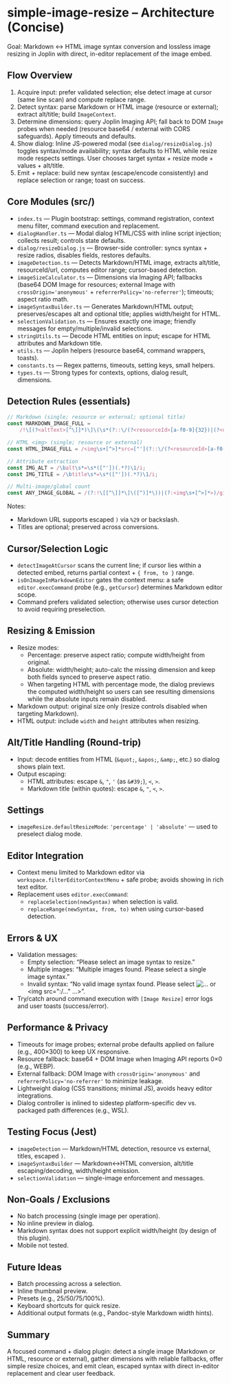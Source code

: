 # simple-image-resize – Architecture (Concise)

Goal: Markdown ↔ HTML image syntax conversion and lossless image resizing in Joplin with direct, in-editor replacement of the image embed.

## Flow Overview

1. Acquire input: prefer validated selection; else detect image at cursor (same line scan) and compute replace range.
2. Detect syntax: parse Markdown or HTML image (resource or external); extract alt/title; build `ImageContext`.
3. Determine dimensions: query Joplin Imaging API; fall back to DOM `Image` probes when needed (resource base64 / external with CORS safeguards). Apply timeouts and defaults.
4. Show dialog: Inline JS-powered modal (see `dialog/resizeDialog.js`) toggles syntax/mode availability; syntax defaults to HTML while resize mode respects settings. User chooses target syntax + resize mode + values + alt/title.
5. Emit + replace: build new syntax (escape/encode consistently) and replace selection or range; toast on success.

## Core Modules (src/)

- `index.ts` — Plugin bootstrap: settings, command registration, context menu filter, command execution and replacement.
- `dialogHandler.ts` — Modal dialog HTML/CSS with inline script injection; collects result; controls state defaults.
- `dialog/resizeDialog.js` — Browser-side controller: syncs syntax + resize radios, disables fields, restores defaults.
- `imageDetection.ts` — Detects Markdown/HTML image, extracts alt/title, resourceId/url, computes editor range; cursor-based detection.
- `imageSizeCalculator.ts` — Dimensions via Imaging API; fallbacks (base64 DOM Image for resources; external Image with `crossOrigin='anonymous'` + `referrerPolicy='no-referrer'`); timeouts; aspect ratio math.
- `imageSyntaxBuilder.ts` — Generates Markdown/HTML output; preserves/escapes alt and optional title; applies width/height for HTML.
- `selectionValidation.ts` — Ensures exactly one image; friendly messages for empty/multiple/invalid selections.
- `stringUtils.ts` — Decode HTML entities on input; escape for HTML attributes and Markdown title.
- `utils.ts` — Joplin helpers (resource base64, command wrappers, toasts).
- `constants.ts` — Regex patterns, timeouts, setting keys, small helpers.
- `types.ts` — Strong types for contexts, options, dialog result, dimensions.

## Detection Rules (essentials)

```ts
// Markdown (single; resource or external; optional title)
const MARKDOWN_IMAGE_FULL =
    /!\[(?<altText>[^\]]*)\]\(\s*(?::\/(?<resourceId>[a-f0-9]{32})|(?<url>https?:\/\/(?:\\\)|[^)\s])+))\s*(?:"(?<titleDouble>[^"]*)"|'(?<titleSingle>[^']*)')?\s*\)/i;

// HTML <img> (single; resource or external)
const HTML_IMAGE_FULL = /<img\s+[^>]*src=["'](?::\/(?<resourceId>[a-f0-9]{32})|(?<url>https?:\/\/[^"']+))["'][^>]*>/i;

// Attribute extraction
const IMG_ALT = /\balt\s*=\s*(["'])(.*?)\1/i;
const IMG_TITLE = /\btitle\s*=\s*(["'])(.*?)\1/i;

// Multi-image/global count
const ANY_IMAGE_GLOBAL = /(?:!\[[^\]]*\]\([^)]*\))|(?:<img\s+[^>]*>)/gi;
```

Notes:

- Markdown URL supports escaped `)` via `%29` or backslash.
- Titles are optional; preserved across conversions.

## Cursor/Selection Logic

- `detectImageAtCursor` scans the current line; if cursor lies within a detected embed, returns partial context + `{ from, to }` range.
- `isOnImageInMarkdownEditor` gates the context menu: a safe `editor.execCommand` probe (e.g., `getCursor`) determines Markdown editor scope.
- Command prefers validated selection; otherwise uses cursor detection to avoid requiring preselection.

## Resizing & Emission

- Resize modes:
    - Percentage: preserve aspect ratio; compute width/height from original.
    - Absolute: width/height; auto-calc the missing dimension and keep both fields synced to preserve aspect ratio.
    - When targeting HTML with percentage mode, the dialog previews the computed width/height so users can see resulting dimensions while the absolute inputs remain disabled.
- Markdown output: original size only (resize controls disabled when targeting Markdown).
- HTML output: include `width` and `height` attributes when resizing.

## Alt/Title Handling (Round-trip)

- Input: decode entities from HTML (`&quot;`, `&apos;`, `&amp;`, etc.) so dialog shows plain text.
- Output escaping:
    - HTML attributes: escape `&`, `"`, `'` (as `&#39;`), `<`, `>`.
    - Markdown title (within quotes): escape `&`, `"`, `<`, `>`.

## Settings

- `imageResize.defaultResizeMode`: `'percentage' | 'absolute'` — used to preselect dialog mode.

## Editor Integration

- Context menu limited to Markdown editor via `workspace.filterEditorContextMenu` + safe probe; avoids showing in rich text editor.
- Replacement uses `editor.execCommand`:
    - `replaceSelection(newSyntax)` when selection is valid.
    - `replaceRange(newSyntax, from, to)` when using cursor-based detection.

## Errors & UX

- Validation messages:
    - Empty selection: “Please select an image syntax to resize.”
    - Multiple images: “Multiple images found. Please select a single image syntax.”
    - Invalid syntax: “No valid image syntax found. Please select ![...](:/...) or <img src=":/..." ...>”.
- Try/catch around command execution with `[Image Resize]` error logs and user toasts (success/error).

## Performance & Privacy

- Timeouts for image probes; external probe defaults applied on failure (e.g., 400×300) to keep UX responsive.
- Resource fallback: base64 + DOM Image when Imaging API reports 0×0 (e.g., WEBP).
- External fallback: DOM Image with `crossOrigin='anonymous'` and `referrerPolicy='no-referrer'` to minimize leakage.
- Lightweight dialog (CSS transitions; minimal JS), avoids heavy editor integrations.
- Dialog controller is inlined to sidestep platform-specific dev vs. packaged path differences (e.g., WSL).

## Testing Focus (Jest)

- `imageDetection` — Markdown/HTML detection, resource vs external, titles, escaped `)`.
- `imageSyntaxBuilder` — Markdown↔HTML conversion, alt/title escaping/decoding, width/height emission.
- `selectionValidation` — single-image enforcement and messages.

## Non-Goals / Exclusions

- No batch processing (single image per operation).
- No inline preview in dialog.
- Markdown syntax does not support explicit width/height (by design of this plugin).
- Mobile not tested.

## Future Ideas

- Batch processing across a selection.
- Inline thumbnail preview.
- Presets (e.g., 25/50/75/100%).
- Keyboard shortcuts for quick resize.
- Additional output formats (e.g., Pandoc-style Markdown width hints).

## Summary

A focused command + dialog plugin: detect a single image (Markdown or HTML, resource or external), gather dimensions with reliable fallbacks, offer simple resize choices, and emit clean, escaped syntax with direct in-editor replacement and clear user feedback.
